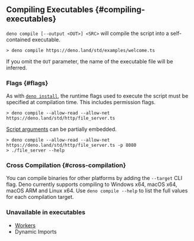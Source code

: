 ## Compiling Executables {#compiling-executables}

`deno compile [--output <OUT>] <SRC>` will compile the script into a self-contained executable.

```
> deno compile https://deno.land/std/examples/welcome.ts
```

If you omit the `OUT` parameter, the name of the executable file will be inferred.

### Flags {#flags}

As with [`deno install`](./script_installer.md), the runtime flags used to execute the script must be specified at
compilation time. This includes permission flags.

```
> deno compile --allow-read --allow-net https://deno.land/std/http/file_server.ts
```

[Script arguments](../getting_started/command_line_interface.md#script-arguments) can be partially embedded.

```
> deno compile --allow-read --allow-net https://deno.land/std/http/file_server.ts -p 8080
> ./file_server --help
```

### Cross Compilation {#cross-compilation}

You can compile binaries for other platforms by adding the `--target` CLI flag. Deno currently supports compiling to
Windows x64, macOS x64, macOS ARM and Linux x64. Use `deno compile --help` to list the full values for each compilation
target.

### Unavailable in executables

- [Workers](../runtime/workers.md)
- Dynamic Imports
